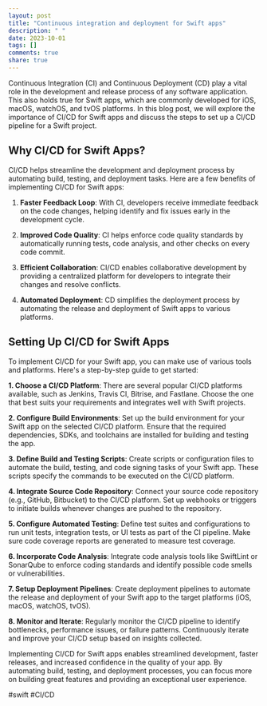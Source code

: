 ```yaml
---
layout: post
title: "Continuous integration and deployment for Swift apps"
description: " "
date: 2023-10-01
tags: []
comments: true
share: true
---
```


Continuous Integration (CI) and Continuous Deployment (CD) play a vital role in the development and release process of any software application. This also holds true for Swift apps, which are commonly developed for iOS, macOS, watchOS, and tvOS platforms. In this blog post, we will explore the importance of CI/CD for Swift apps and discuss the steps to set up a CI/CD pipeline for a Swift project.

## Why CI/CD for Swift Apps?

CI/CD helps streamline the development and deployment process by automating build, testing, and deployment tasks. Here are a few benefits of implementing CI/CD for Swift apps:

1. **Faster Feedback Loop**: With CI, developers receive immediate feedback on the code changes, helping identify and fix issues early in the development cycle.

2. **Improved Code Quality**: CI helps enforce code quality standards by automatically running tests, code analysis, and other checks on every code commit.

3. **Efficient Collaboration**: CI/CD enables collaborative development by providing a centralized platform for developers to integrate their changes and resolve conflicts.

4. **Automated Deployment**: CD simplifies the deployment process by automating the release and deployment of Swift apps to various platforms.

## Setting Up CI/CD for Swift Apps

To implement CI/CD for your Swift app, you can make use of various tools and platforms. Here's a step-by-step guide to get started:

**1. Choose a CI/CD Platform**: There are several popular CI/CD platforms available, such as Jenkins, Travis CI, Bitrise, and Fastlane. Choose the one that best suits your requirements and integrates well with Swift projects.

**2. Configure Build Environments**: Set up the build environment for your Swift app on the selected CI/CD platform. Ensure that the required dependencies, SDKs, and toolchains are installed for building and testing the app.

**3. Define Build and Testing Scripts**: Create scripts or configuration files to automate the build, testing, and code signing tasks of your Swift app. These scripts specify the commands to be executed on the CI/CD platform.

**4. Integrate Source Code Repository**: Connect your source code repository (e.g., GitHub, Bitbucket) to the CI/CD platform. Set up webhooks or triggers to initiate builds whenever changes are pushed to the repository.

**5. Configure Automated Testing**: Define test suites and configurations to run unit tests, integration tests, or UI tests as part of the CI pipeline. Make sure code coverage reports are generated to measure test coverage.

**6. Incorporate Code Analysis**: Integrate code analysis tools like SwiftLint or SonarQube to enforce coding standards and identify possible code smells or vulnerabilities.

**7. Setup Deployment Pipelines**: Create deployment pipelines to automate the release and deployment of your Swift app to the target platforms (iOS, macOS, watchOS, tvOS).

**8. Monitor and Iterate**: Regularly monitor the CI/CD pipeline to identify bottlenecks, performance issues, or failure patterns. Continuously iterate and improve your CI/CD setup based on insights collected.

Implementing CI/CD for Swift apps enables streamlined development, faster releases, and increased confidence in the quality of your app. By automating build, testing, and deployment processes, you can focus more on building great features and providing an exceptional user experience.

#swift #CI/CD
